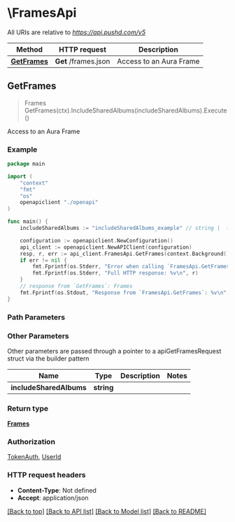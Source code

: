 # \FramesApi

All URIs are relative to *https://api.pushd.com/v5*

Method | HTTP request | Description
------------- | ------------- | -------------
[**GetFrames**](FramesApi.md#GetFrames) | **Get** /frames.json | Access to an Aura Frame



## GetFrames

> Frames GetFrames(ctx).IncludeSharedAlbums(includeSharedAlbums).Execute()

Access to an Aura Frame

### Example

```go
package main

import (
    "context"
    "fmt"
    "os"
    openapiclient "./openapi"
)

func main() {
    includeSharedAlbums := "includeSharedAlbums_example" // string |  (optional)

    configuration := openapiclient.NewConfiguration()
    api_client := openapiclient.NewAPIClient(configuration)
    resp, r, err := api_client.FramesApi.GetFrames(context.Background()).IncludeSharedAlbums(includeSharedAlbums).Execute()
    if err != nil {
        fmt.Fprintf(os.Stderr, "Error when calling `FramesApi.GetFrames``: %v\n", err)
        fmt.Fprintf(os.Stderr, "Full HTTP response: %v\n", r)
    }
    // response from `GetFrames`: Frames
    fmt.Fprintf(os.Stdout, "Response from `FramesApi.GetFrames`: %v\n", resp)
}
```

### Path Parameters



### Other Parameters

Other parameters are passed through a pointer to a apiGetFramesRequest struct via the builder pattern


Name | Type | Description  | Notes
------------- | ------------- | ------------- | -------------
 **includeSharedAlbums** | **string** |  | 

### Return type

[**Frames**](Frames.md)

### Authorization

[TokenAuth](../README.md#TokenAuth), [UserId](../README.md#UserId)

### HTTP request headers

- **Content-Type**: Not defined
- **Accept**: application/json

[[Back to top]](#) [[Back to API list]](../README.md#documentation-for-api-endpoints)
[[Back to Model list]](../README.md#documentation-for-models)
[[Back to README]](../README.md)

